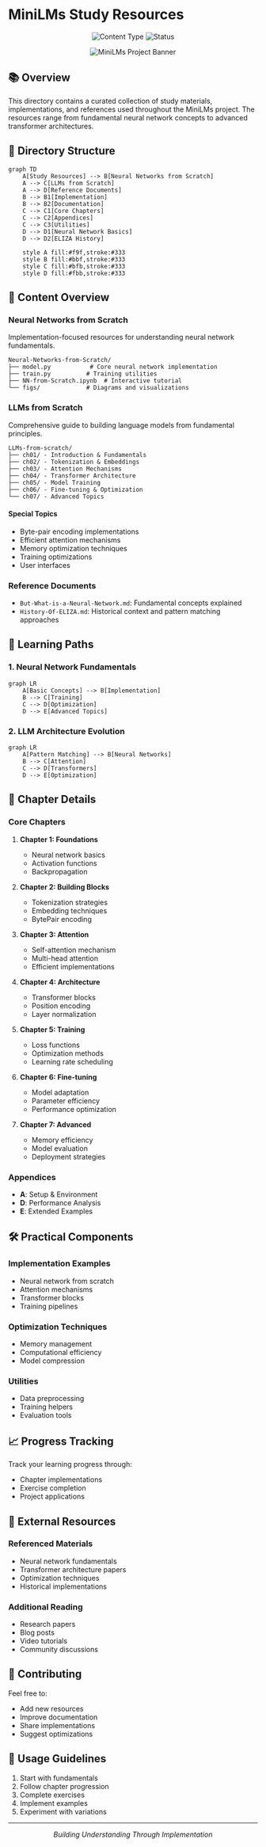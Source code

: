 # MiniLMs Study Resources

<p align="center">
   <img src="https://img.shields.io/badge/content-educational-green" alt="Content Type">
   <img src="https://img.shields.io/badge/status-actively%20curated-brightgreen" alt="Status">
</p>

<p align="center">
  <img src="https://cdn.jsdelivr.net/gh/Kuberwastaken/MiniLMs/MEDIA/STUDY-RESOURCES.png" alt="MiniLMs Project Banner"
</p>

## 📚 Overview

This directory contains a curated collection of study materials, implementations, and references used throughout the MiniLMs project. The resources range from fundamental neural network concepts to advanced transformer architectures.

## 📂 Directory Structure

```mermaid
graph TD
    A[Study Resources] --> B[Neural Networks from Scratch]
    A --> C[LLMs from Scratch]
    A --> D[Reference Documents]
    B --> B1[Implementation]
    B --> B2[Documentation]
    C --> C1[Core Chapters]
    C --> C2[Appendices]
    C --> C3[Utilities]
    D --> D1[Neural Network Basics]
    D --> D2[ELIZA History]

    style A fill:#f9f,stroke:#333
    style B fill:#bbf,stroke:#333
    style C fill:#bfb,stroke:#333
    style D fill:#fbb,stroke:#333
```

## 📖 Content Overview

### Neural Networks from Scratch
Implementation-focused resources for understanding neural network fundamentals.
```
Neural-Networks-from-Scratch/
├── model.py           # Core neural network implementation
├── train.py          # Training utilities
├── NN-from-Scratch.ipynb  # Interactive tutorial
└── figs/             # Diagrams and visualizations
```

### LLMs from Scratch
Comprehensive guide to building language models from fundamental principles.
```
LLMs-from-scratch/
├── ch01/ - Introduction & Fundamentals
├── ch02/ - Tokenization & Embeddings
├── ch03/ - Attention Mechanisms
├── ch04/ - Transformer Architecture
├── ch05/ - Model Training
├── ch06/ - Fine-tuning & Optimization
└── ch07/ - Advanced Topics
```

#### Special Topics
- Byte-pair encoding implementations
- Efficient attention mechanisms
- Memory optimization techniques
- Training optimizations
- User interfaces

### Reference Documents
- `But-What-is-a-Neural-Network.md`: Fundamental concepts explained
- `History-Of-ELIZA.md`: Historical context and pattern matching approaches

## 🎯 Learning Paths

### 1. Neural Network Fundamentals
```mermaid
graph LR
    A[Basic Concepts] --> B[Implementation]
    B --> C[Training]
    C --> D[Optimization]
    D --> E[Advanced Topics]
```

### 2. LLM Architecture Evolution
```mermaid
graph LR
    A[Pattern Matching] --> B[Neural Networks]
    B --> C[Attention]
    C --> D[Transformers]
    D --> E[Optimization]
```

## 📑 Chapter Details

### Core Chapters
1. **Chapter 1: Foundations**
   - Neural network basics
   - Activation functions
   - Backpropagation

2. **Chapter 2: Building Blocks**
   - Tokenization strategies
   - Embedding techniques
   - BytePair encoding

3. **Chapter 3: Attention**
   - Self-attention mechanism
   - Multi-head attention
   - Efficient implementations

4. **Chapter 4: Architecture**
   - Transformer blocks
   - Position encoding
   - Layer normalization

5. **Chapter 5: Training**
   - Loss functions
   - Optimization methods
   - Learning rate scheduling

6. **Chapter 6: Fine-tuning**
   - Model adaptation
   - Parameter efficiency
   - Performance optimization

7. **Chapter 7: Advanced**
   - Memory efficiency
   - Model evaluation
   - Deployment strategies

### Appendices
- **A**: Setup & Environment
- **D**: Performance Analysis
- **E**: Extended Examples

## 🛠️ Practical Components

### Implementation Examples
- Neural network from scratch
- Attention mechanisms
- Transformer blocks
- Training pipelines

### Optimization Techniques
- Memory management
- Computational efficiency
- Model compression

### Utilities
- Data preprocessing
- Training helpers
- Evaluation tools

## 📈 Progress Tracking

Track your learning progress through:
- Chapter implementations
- Exercise completion
- Project applications

## 🔗 External Resources

### Referenced Materials
- Neural network fundamentals
- Transformer architecture papers
- Optimization techniques
- Historical implementations

### Additional Reading
- Research papers
- Blog posts
- Video tutorials
- Community discussions

## 🤝 Contributing

Feel free to:
- Add new resources
- Improve documentation
- Share implementations
- Suggest optimizations

## 📌 Usage Guidelines

1. Start with fundamentals
2. Follow chapter progression
3. Complete exercises
4. Implement examples
5. Experiment with variations

---

<p align="center">
<em>Building Understanding Through Implementation</em>
</p>